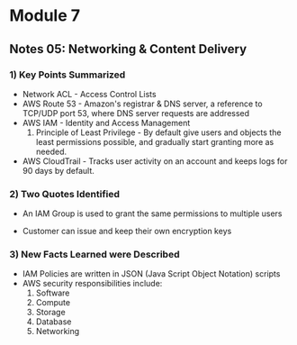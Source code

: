 # Module 7
## Notes 05: Networking & Content Delivery

### 1) Key Points Summarized
- Network ACL - Access Control Lists
- AWS Route 53 - Amazon's registrar & DNS server, a reference to TCP/UDP port 53, where DNS server requests are addressed
- AWS IAM - Identity and Access Management
  1. Principle of Least Privilege - By default give users and objects the least permissions possible, and gradually start granting more as needed.
- AWS CloudTrail - Tracks user activity on an account and keeps logs for 90 days by default.

### 2) Two Quotes Identified
- An IAM Group is used to grant the same permissions to multiple users

- Customer can issue and keep their own encryption keys
  

### 3) New Facts Learned were Described
- IAM Policies are written in JSON (Java Script Object Notation) scripts
- AWS security responsibilities include:
  1. Software
  2. Compute
  3. Storage
  4. Database
  5. Networking
